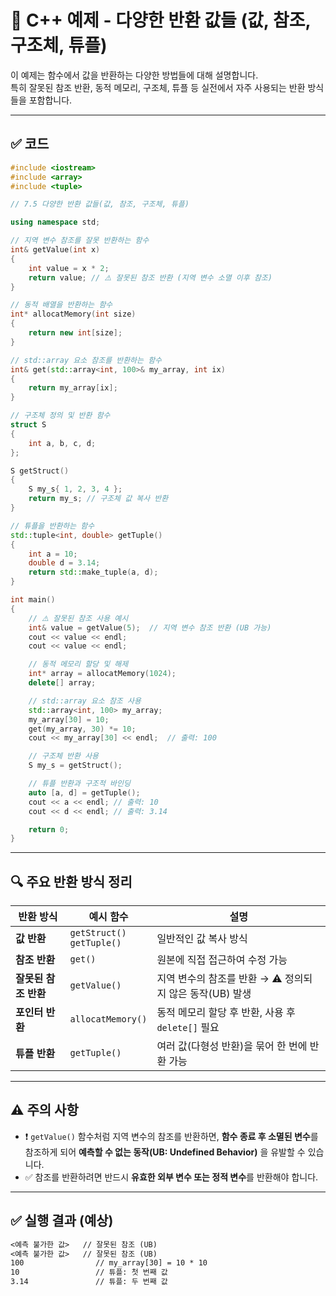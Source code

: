 # 📘 C++ 예제 - 다양한 반환 값들 (값, 참조, 구조체, 튜플)

이 예제는 함수에서 값을 반환하는 다양한 방법들에 대해 설명합니다.  
특히 잘못된 참조 반환, 동적 메모리, 구조체, 튜플 등 실전에서 자주 사용되는 반환 방식들을 포함합니다.

---

## ✅ 코드

```cpp
#include <iostream>
#include <array>
#include <tuple>

// 7.5 다양한 반환 값들(값, 참조, 구조체, 튜플)

using namespace std;

// 지역 변수 참조를 잘못 반환하는 함수
int& getValue(int x)
{
    int value = x * 2;
    return value; // ⚠️ 잘못된 참조 반환 (지역 변수 소멸 이후 참조)
}

// 동적 배열을 반환하는 함수
int* allocatMemory(int size)
{
    return new int[size];
}

// std::array 요소 참조를 반환하는 함수
int& get(std::array<int, 100>& my_array, int ix)
{
    return my_array[ix];
}

// 구조체 정의 및 반환 함수
struct S
{
    int a, b, c, d;
};

S getStruct()
{
    S my_s{ 1, 2, 3, 4 };
    return my_s; // 구조체 값 복사 반환
}

// 튜플을 반환하는 함수
std::tuple<int, double> getTuple()
{
    int a = 10;
    double d = 3.14;
    return std::make_tuple(a, d);
}

int main()
{
    // ⚠️ 잘못된 참조 사용 예시
    int& value = getValue(5);  // 지역 변수 참조 반환 (UB 가능)
    cout << value << endl;
    cout << value << endl;

    // 동적 메모리 할당 및 해제
    int* array = allocatMemory(1024);
    delete[] array;

    // std::array 요소 참조 사용
    std::array<int, 100> my_array;
    my_array[30] = 10;
    get(my_array, 30) *= 10;
    cout << my_array[30] << endl;  // 출력: 100

    // 구조체 반환 사용
    S my_s = getStruct();

    // 튜플 반환과 구조적 바인딩
    auto [a, d] = getTuple();
    cout << a << endl; // 출력: 10
    cout << d << endl; // 출력: 3.14

    return 0;
}
```

---

## 🔍 주요 반환 방식 정리

| 반환 방식 | 예시 함수 | 설명 |
|-----------|-----------|------|
| **값 반환** | `getStruct()`<br>`getTuple()` | 일반적인 값 복사 방식 |
| **참조 반환** | `get()` | 원본에 직접 접근하여 수정 가능 |
| **잘못된 참조 반환** | `getValue()` | 지역 변수의 참조를 반환 → ⚠️ 정의되지 않은 동작(UB) 발생 |
| **포인터 반환** | `allocatMemory()` | 동적 메모리 할당 후 반환, 사용 후 `delete[]` 필요 |
| **튜플 반환** | `getTuple()` | 여러 값(다형성 반환)을 묶어 한 번에 반환 가능 |

---

## ⚠️ 주의 사항

- ❗ `getValue()` 함수처럼 지역 변수의 참조를 반환하면, **함수 종료 후 소멸된 변수**를 참조하게 되어 **예측할 수 없는 동작(UB: Undefined Behavior)** 을 유발할 수 있습니다.
- ✅ 참조를 반환하려면 반드시 **유효한 외부 변수 또는 정적 변수**를 반환해야 합니다.

---

## ✅ 실행 결과 (예상)

```txt
<예측 불가한 값>   // 잘못된 참조 (UB)
<예측 불가한 값>   // 잘못된 참조 (UB)
100                // my_array[30] = 10 * 10
10                 // 튜플: 첫 번째 값
3.14               // 튜플: 두 번째 값
```

